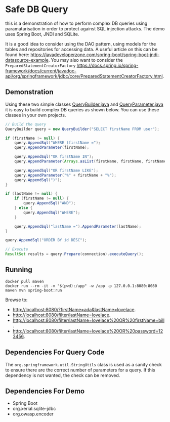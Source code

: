 # Safe DB Query

this is a demonstration of how to perform complex DB queries using paramatarisation in order to protect against SQL injection attacks. The demo uses Spring Boot, JNDI and SQLite.

It is a good idea to consider using the DAO pattern, using models for the tables and repositories for accessing data. A useful article on this can be found here: <https://javadeveloperzone.com/spring-boot/spring-boot-jndi-datasource-example>. You may also want to consider the `PreparedStatementCreatorFactory` <https://docs.spring.io/spring-framework/docs/current/javadoc-api/org/springframework/jdbc/core/PreparedStatementCreatorFactory.html>.

## Demonstration

Using these two simple classes [QueryBuilder.java](/src/main/java/com/antfie/safedbquery/QueryBuilder.java) and [QueryParameter.java](/src/main/java/com/antfie/safedbquery/QueryParameter.java) it is easy to build complex DB queries as shown below. You can use these classes in your own projects.

```java
// Build the query
QueryBuilder query = new QueryBuilder("SELECT firstName FROM user");

if (firstName != null) {
    query.AppendSql("WHERE (firstName =");
    query.AppendParameter(firstName);

    query.AppendSql("OR firstName IN");
    query.AppendParameter(Arrays.asList(firstName, firstName, firstName));

    query.AppendSql("OR firstName LIKE");
    query.AppendParameter("%" + firstName + "%");
    query.AppendSql(")");
}

if (lastName != null) {
    if (firstName != null) {
        query.AppendSql("AND");
    } else {
        query.AppendSql("WHERE");
    }

    query.AppendSql("lastName =").AppendParameter(lastName);
}

query.AppendSql("ORDER BY id DESC");

// Execute
ResultSet results = query.Prepare(connection).executeQuery();
```

## Running

```
docker pull maven
docker run --rm -it -v "$(pwd):/app" -w /app -p 127.0.0.1:8080:8080 maven mvn spring-boot:run
```

Browse to:

- <http://localhost:8080/?firstName=ada&lastName=lovelace>.
- <http://localhost:8080/filter/lastName=lovelace>.
- <http://localhost:8080/filter/lastName=lovelace%20OR%20firstName=bill>.
- <http://localhost:8080/filter/lastName=lovelace%20OR%20password=123456>.

## Dependencies For Query Code

The `org.springframework.util.StringUtils` class is used as a sanity check to ensure there are the correct number of parameters for a query. If this dependency is not wanted, the check can be removed.

## Dependencies For Demo

* Spring Boot
* org.xerial.sqlite-jdbc
* org.owasp.encoder

